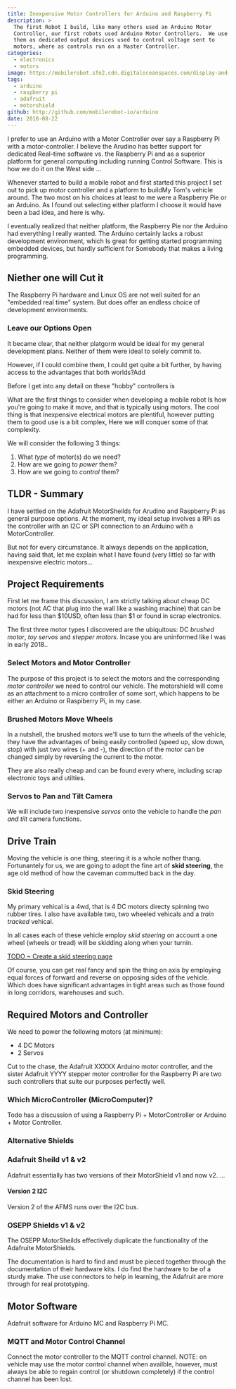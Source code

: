 ```yaml
---
title: Inexpensive Motor Controllers for Arduino and Raspberry Pi
description: >
  The first Robot I build, like many others used an Arduino Motor
  Controller, our first robots used Arduino Motor Controllers.  We use
  them as dedicated output devices used to control voltage sent to
  motors, where as controls run on a Master Controller.
categories:
  - electronics
  - motors
image: https://mobilerobot.sfo2.cdn.digitaloceanspaces.com/display-and-motors.jpg
tags:
  - arduino
  - raspberry pi
  - adafruit
  - motorshield
github: http://github.com/mobilerobot-io/arduino
date: 2018-08-22
---
```


I prefer to use an Arduino with a Motor Controller over say a
Raspberry Pi with a motor-controller.  I believe the Arudino has
better support for dedicated Real-time software vs. the Raspberry Pi
and as a superior platform for general computing including running
Control Software.  This is how we do it on the West side ...
<!--more-->

Whenever started to build a mobile robot and first started this
project I set out to pick up motor controller and a platform to
buildMy Tom's vehicle around. The two most on his choices at least to
me were a Raspberry Pie or an Arduino.  As I found out selecting
either platform I choose it would have been a bad idea, and here is
why. 


I eventually realized that neither platform, the Raspberry Pie nor the
Arduino had everything I really wanted.  The Arduino certainly lacks a
robust development environment, which Is great for getting started
programming embedded devices, but hardly sufficient for Somebody that
makes a living programming.

## Niether one will Cut it

The Raspberry Pi hardware and Linux OS are not well suited for an
"embedded real time" system.  But does offer an endless choice of
development environments.

### Leave our Options Open

It became clear, that neither platgorm would be ideal for my general
development plans.  Neither of them were ideal to solely commit to.

However, if I could combine them, I could get quite a bit further, by
having access to the advantages that both worlds?Add

Before I get into any detail on these "hobby" controllers is




What are the first things to consider when developing a mobile robot
Is how you're going to make it move, and that is typically using
motors.  The cool thing is that inexpensive electrical motors are
plentiful, however putting them to good use is a bit complex, Here we
will conquer some of that complexity. 

We will consider the following 3 things:

1. What _type_ of motor(s) do we need?
2. How are we going to _power_ them?
3. How are we going to _control_ them?

## TLDR - Summary

I have settled on the Adafruit MotorSheilds for Arudino and Raspberry
Pi as general purpose options.  At the moment, my ideal setup involves
a RPi as the controller with an I2C or SPI connection to an Arduino
with a MotorController.

But not for every circumstance.  It always depends on the application,
having said that, let me explain what I have found (very little) so
far with inexpensive electric motors...

## Project Requirements

First let me frame this discussion, I am strictly talking about cheap
DC motors (not AC that plug into the wall like a washing machine) that
can be had for less than $10USD, often less than $1 or found in scrap
electronics.

The first three motor types I discovered are the ubiquitous: DC
_brushed motor_, _toy servos_ and _stepper motors_.  Incase you are
uninformed like I was in early 2018.. 

### Select Motors and Motor Controller

The purpose of this project is to select the motors and the
corresponding _motor controller_ we need to control our vehicle.  The
motorshield will come as an attachment to a micro controller of some
sort, which happens to be either an Arduino or Raspiberry Pi, in my
case.  

### Brushed Motors Move Wheels

In a nutshell, the brushed motors we'll use to turn the wheels of the
vehicle, they have the advantages of being easily controlled (speed
up, slow down, stop) with just two wires (+ and -), the direction
of the motor can be changed simply by reversing the current to the
motor. 

They are also really cheap and can be found every where, including
scrap electronic toys and utilties.

### Servos to Pan and Tilt Camera

We will include two inexpensive _servos_ onto the vehicle to handle
the _pan and tilt_ camera functions.

## Drive Train

Moving the vehicle is one thing, steering it is a whole nother
thang. Fortunantely for us, we are going to adopt the fine art of
**skid steering**, the age old method of how the caveman commutted
back in the day.

### Skid Steering

My primary vehical is a 4wd, that is 4 DC motors directy spinning two
rubber tires.  I also have available two, two wheeled vehicals and a
_train tracked_ vehical.

In all cases each of these vehicle employ _skid steering_ on account a
one wheel (wheels or tread) will be skidding along when your turnin. 

[TODO ~ Create a skid steering page](/todo/skid-steering)

Of course, you can get real fancy and spin the thing on axis by
employing equal forces of forward and reverse on opposing sides of the
vehicle.  Which does have significant advantages in tight areas such
as those found in long corridors, warehouses and such.

## Required Motors and Controller

We need to power the following motors (at minimum):

- 4 DC Motors
- 2 Servos

Cut to the chase, the Adafruit XXXXX Arduino motor controller, and the
sister Adafruit YYYY stepper motor controller for the Raspberry Pi are
two such controllers that suite our purposes perfectly well.

### Which MicroController (MicroComputer)?

Todo has a discussion of using a Raspberry Pi + MotorController or
Arduino + Motor Controller.

### Alternative Shields

### Adafruit Sheild v1 & v2

Adafruit essentially has two versions of their MotorShield v1 and now
v2. ...

#### Version 2 I2C

Version 2 of the AFMS runs over the I2C bus.

### OSEPP Shields v1 & v2

The OSEPP MotorSheilds effectively duplicate the functionality of the
Adafruite MotorShields.

The documentation is hard to find and must be pieced together through
the documentation of their hardware kits.  I do find the hardware to
be of a sturdy make.  The use connectors to help in learning, the
Adafruit are more through for real prototyping.


## Motor Software

Adafruit software for Arduino MC and Raspberry Pi MC.

### MQTT and Motor Control Channel

Connect the motor controller to the MQTT control channel.  NOTE: on
vehicle may use the motor control channel when availble, however, must
always be able to regain control (or shutdown completely) if the
control channel has been lost. 

